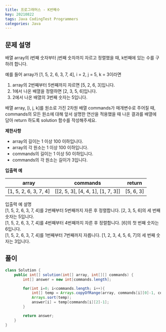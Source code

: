 ```yaml
---
title: 프로그래머스 - K번째수  
key: 20210822
tags: Java CodingTest Programmers
categories: Java
---
```


## 문제 설명

배열 array의 i번째 숫자부터 j번째 숫자까지 자르고 정렬했을 때, k번째에 있는 수를 구하려 합니다.  

예를 들어 array가 [1, 5, 2, 6, 3, 7, 4], i = 2, j = 5, k = 3이라면  

1. array의 2번째부터 5번째까지 자르면 [5, 2, 6, 3]입니다.  
2. 1에서 나온 배열을 정렬하면 [2, 3, 5, 6]입니다.  
3. 2에서 나온 배열의 3번째 숫자는 5입니다.  

배열 array, [i, j, k]를 원소로 가진 2차원 배열 commands가 매개변수로 주어질 때, commands의 모든 원소에 대해 앞서 설명한 연산을 적용했을 때 나온 결과를 배열에 담아 return 하도록 solution 함수를 작성해주세요.  

**제한사항**  
* array의 길이는 1 이상 100 이하입니다.  
* array의 각 원소는 1 이상 100 이하입니다.  
* commands의 길이는 1 이상 50 이하입니다.  
* commands의 각 원소는 길이가 3입니다.  

**입출력 예**  

|array|commands|return|
|---|---|---|
|[1, 5, 2, 6, 3, 7, 4]|[[2, 5, 3], [4, 4, 1], [1, 7, 3]]|[5, 6, 3]|

입출력 예 설명  
[1, 5, 2, 6, 3, 7, 4]를 2번째부터 5번째까지 자른 후 정렬합니다. [2, 3, 5, 6]의 세 번째 숫자는 5입니다.  
[1, 5, 2, 6, 3, 7, 4]를 4번째부터 4번째까지 자른 후 정렬합니다. [6]의 첫 번째 숫자는 6입니다.  
[1, 5, 2, 6, 3, 7, 4]를 1번째부터 7번째까지 자릅니다. [1, 2, 3, 4, 5, 6, 7]의 세 번째 숫자는 3입니다.  


## 풀이
~~~java
class Solution {
    public int[] solution(int[] array, int[][] commands) {
        int[] answer = new int[commands.length];

        for(int i=0; i<commands.length; i++){
            int[] temp = Arrays.copyOfRange(array, commands[i][0]-1, commands[i][1]);
            Arrays.sort(temp);
            answer[i] = temp[commands[i][2]-1];
        }

        return answer;
    }
}
~~~
